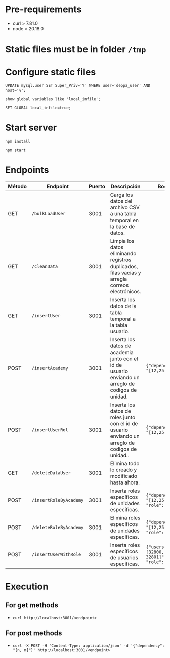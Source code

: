# Pre-requirements
- curl > 7.81.0
- node > 20.18.0

# Static files must be in folder `/tmp`

# Configure static files
`UPDATE mysql.user SET Super_Priv='Y' WHERE user='deppa_user' AND host='%';`

`show global variables like 'local_infile';`

`SET GLOBAL local_infile=true;`

# Start server
```npm install```

```npm start```

# Endpoints
| Método | Endpoint               | Puerto | Descripción                                                                                        | Body                                        |
|--------|------------------------|--------|----------------------------------------------------------------------------------------------------|---------------------------------------------|
| GET    | `/bulkLoadUser`        | 3001   | Carga los datos del archivo CSV a una tabla temporal en la base de datos.                          |                                             |
| GET    | `/cleanData`           | 3001   | Limpia los datos eliminando registros duplicados, filas vacías y arregla correos electrónicos.     |                                             |
| GET    | `/insertUser`          | 3001   | Inserta los datos de la tabla temporal a la tabla usuario.                                         |                                             |
| POST   | `/insertAcademy`       | 3001   | Inserta los datos de academia junto con el id de usuario enviando un arreglo de codigos de unidad. | `{"dependency": "[12,25,38]"}`              |
| POST   | `/insertUserRol`       | 3001   | Inserta los datos de roles junto con el id de usuario enviando un arreglo de codigos de unidad..   | `{"dependency": "[12,25,38]"}`              |
| GET    | `/deleteDataUser`      | 3001   | Elimina todo lo creado y modificado hasta ahora.                                                   |                                             |
| POST   | `/insertRoleByAcademy` | 3001   | Inserta roles específicos de unidades específicas.                                                 | `{"dependency": "[12,25,38]", "role": "3"}` |
| POST   | `/deleteRoleByAcademy` | 3001   | Elimina roles específicos de unidades específicas.                                                 | `{"dependency": "[12,25,38]", "role": "3"}` |
| POST   | `/insertUserWithRole`  | 3001   | Inserta roles específicos de usuarios específicas.                                                 | `{"users": "[32800, 32801]", "role": "3"}`  |

# Execution
## For get methods
- `curl http://localhost:3001/<endpoint>`

## For post methods
- `curl -X POST -H 'Content-Type: application/json' -d '{"dependency": "[n, m]"}' http://localhost:3001/<endpoint>`
